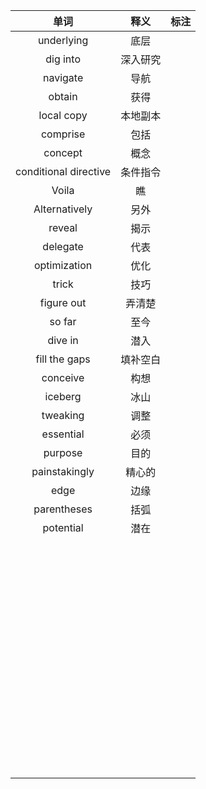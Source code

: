 |单词|释义|标注|
|:--:|:--:|:--:|
|underlying |底层||
|dig into|深入研究||
|navigate|导航||
|obtain|获得||
|local copy|本地副本||
|comprise|包括||
|concept|概念||
|conditional directive|条件指令||
|Voila|瞧||
|Alternatively|另外||
|reveal|揭示||
|delegate|代表||
|optimization|优化||
|trick |技巧||
|figure out|弄清楚||
| so far|至今||
|dive in |潜入||
| fill the gaps|填补空白||
| conceive|构想||
|iceberg|冰山||
|tweaking|调整||
|essential|必须||
|purpose |目的||
|painstakingly |精心的||
|edge |边缘||
|parentheses |括弧||
|potential |潜在||
||||
||||
||||
||||
||||
||||
||||
||||
||||
||||
||||
||||
||||
||||
||||
||||
||||
||||
||||
||||
||||
||||
||||
||||
||||
||||
||||
||||
||||
||||
||||
||||
||||
||||
||||
||||
||||
||||
||||
||||
||||
||||
||||
||||
||||
||||
||||
||||
||||
||||
||||
||||
||||
||||
||||
||||
||||
||||
||||
||||
||||
||||
||||
||||
